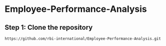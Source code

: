 # Employee-Performance-Analysis

## Step 1: Clone the repository

```bash
https://github.com/rbi-international/Employee-Performance-Analysis.git ---- here use the repository which you just created
```